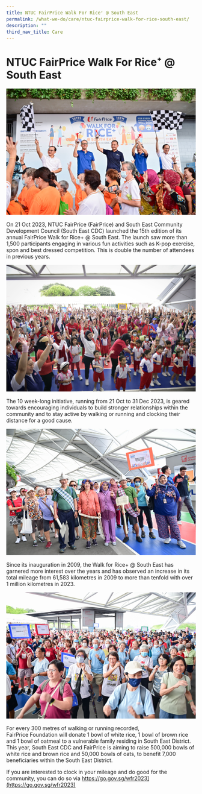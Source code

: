 ```yaml
---
title: NTUC FairPrice Walk For Rice⁺ @ South East
permalink: /what-we-do/care/ntuc-fairprice-walk-for-rice-south-east/
description: ""
third_nav_title: Care
---
```

NTUC FairPrice Walk For Rice⁺ @ South East
============================

![WFR LAUNCH](/images/What%20We%20Do/CARE/img-120.jpg)

On 21 Oct 2023, NTUC FairPrice (FairPrice) and South East Community Development Council (South East CDC) launched the 15th edition of its annual FairPrice Walk for Rice+ @ South East. The launch saw more than 1,500 participants engaging in various fun activities such as K-pop exercise, spon and best dressed competition. This is double the number of attendees in previous years.

![Warm up exercise WFR 2023](/images/What%20We%20Do/CARE/img083.jpg)

The 10 week-long initiative, running from 21 Oct to 31 Dec 2023, is geared towards encouraging individuals to build stronger relationships within the community and to stay active by walking or running and clocking their distance for a good cause.

![best dress contingent 2023](/images/What%20We%20Do/CARE/img-162.jpg)


Since its inauguration in 2009, the Walk for Rice+ @ South East has garnered more interest over the years and has observed an increase in its total mileage from 61,583 kilometres in 2009 to more than tenfold with over 1 million kilometres in 2023. 

![wfr 2023](/images/What%20We%20Do/CARE/img-103.jpg)

For every 300 metres of walking or running recorded, FairPrice Foundation will donate 1 bowl of white rice, 1 bowl of brown rice and 1 bowl of oatmeal to a vulnerable family residing in South East District. This year, South East CDC and FairPrice is aiming to raise 500,000 bowls of white rice and brown rice and 50,000 bowls of oats, to benefit 7,000 beneficiaries within the South East District.

If you are interested to clock in your mileage and do good for the community, you can do so via https://go.gov.sg/wfr2023](https://go.gov.sg/wfr2023)
